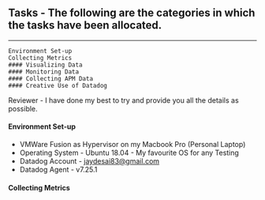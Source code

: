 ## Tasks - The following are the categories in which the tasks have been allocated. 
----------------
    Environment Set-up
    Collecting Metrics
    #### Visualizing Data
    #### Monitoring Data
    #### Collecting APM Data
    #### Creative Use of Datadog

Reviewer - I have done my best to try and provide you all the details as possible. 

#### Environment Set-up
- VMWare Fusion as Hypervisor on my Macbook Pro (Personal Laptop)
- Operating System - Ubuntu 18.04 - My favourite OS for any Testing
- Datadog Account - jaydesai83@gmail.com
- Datadog Agent - v7.25.1


#### Collecting Metrics
